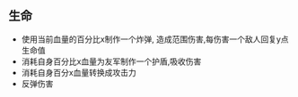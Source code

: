 ## 生命
- 使用当前血量的百分比x制作一个炸弹, 造成范围伤害,每伤害一个敌人回复y点生命值
- 消耗自身百分比x血量为友军制作一个护盾,吸收伤害
- 消耗自身百分x血量转换成攻击力
- 反弹伤害